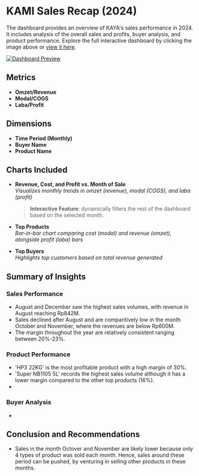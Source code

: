 # KAMI Sales Recap (2024)
The dashboard provides an overview of KAYA's sales performance in 2024. It includes analysis of the overall sales and profits, buyer analysis, and product performance. Explore the full interactive dashboard by clicking the image above or [view it here](https://public.tableau.com/views/KAYASalesRecap2024/Dashboard22).

[![Dashboard Preview](https://public.tableau.com/static/images/KA/KAYASalesRecap2024/Dashboard22/1.png)](https://public.tableau.com/views/KAYASalesRecap2024/Dashboard22)

## Metrics  

- **Omzet/Revenue**
- **Modal/COGS**
- **Laba/Profit**

## Dimensions
- **Time Period (Monthly)**
- **Buyer Name**
- **Product Name**
  
## Charts Included

- **Revenue, Cost, and Profit vs. Month of Sale**  
  *Visualizes monthly trends in omzet (revenue), modal (COGS), and laba (profit)*
  >**Interactive Feature**: dynamically filters the rest of the dashboard based on the selected month.
  
- **Top Products**  
  *Bar-in-bar chart comparing cost (modal) and revenue (omzet), alongside profit (laba) bars*

- **Top Buyers**  
  *Highlights top customers based on total revenue generated*

## Summary of Insights

### Sales Performance 
- August and December saw the highest sales volumes, with revenue in August reaching Rp842M.
- Sales declined after August and are comparitively low in the month October and November, where the revenues are below Rp600M.
- The margin throughout the year are relatively consistent ranging between 20%-23%. 

### Product Performance 
- 'HP3 22KG' is the most profitable product with a high margin of 30%.
- 'Super NB1105 5L' records the highest sales volume although it has a lower margin compared to the other top products (16%).
- 

### Buyer Analysis
- 

## Conclusion and Recommendations 
- Sales in the month Octover and November are likely lower because only 4 types of product was sold each month. Hence, sales around these period can be pushed, by venturing in selling other products in these months. 
